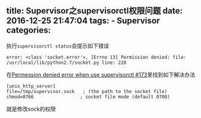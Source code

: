 title: Supervisor之supervisorctl权限问题
date: 2016-12-25 21:47:04
tags:
    - Supervisor
categories:
---
执行`supervisorctl status`会提示如下错误
```
error: <class 'socket.error'>, [Errno 13] Permission denied: file: /usr/local/lib/python2.7/socket.py line: 228
```

在[Permession denied error when use supervisorctl #173](https://github.com/Supervisor/supervisor/issues/173)里找到如下解决办法
```
[unix_http_server]
file=/tmp/supervisor.sock   ; (the path to the socket file)
chmod=0766                 ; socket file mode (default 0700)
```
就是修改sock的权限
